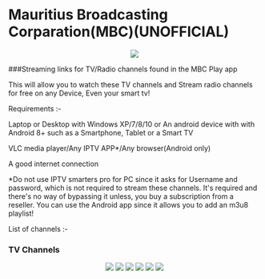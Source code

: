 # Mauritius Broadcasting Corparation(MBC)(UNOFFICIAL)
<p align="center">
  <img src="https://github.com/tangyyt912/mbcplaychannels/blob/main/logos/mbc.png">
</p>

###Streaming links for TV/Radio channels found in the MBC Play app


This will allow you to watch these TV channels and Stream radio channels for free on any Device, Even your smart tv!

Requirements :-

Laptop or Desktop with Windows XP/7/8/10 or An android device with with Android 8+ such as a Smartphone, Tablet or a Smart TV

VLC media player/Any IPTV APP*/Any browser(Android only)

A good internet connection

*Do not use IPTV smarters pro for PC since it asks for Username and password, which is not required to stream these channels. It's required and there's no way of bypassing it unless, you buy a subscription from a reseller. You can use the Android app since it allows you to add an m3u8 playlist!

List of channels :-

### TV Channels

<p align="center">
<img src="https://github.com/tangyyt912/mbcplaychannels/blob/main/logos/mbc1_2.png" class="center">
<img src="https://github.com/tangyyt912/mbcplaychannels/blob/main/logos/mbc2_0.png" class="center">
<img src="https://github.com/tangyyt912/mbcplaychannels/blob/main/logos/mbc3_0.png" class="center">
<img src="https://github.com/tangyyt912/mbcplaychannels/blob/main/logos/BTV-logo.png" class="center">
<img src="https://github.com/tangyyt912/mbcplaychannels/blob/main/logos/cinetvlogo.png" class="center">
<img src="https://github.com/tangyyt912/mbcplaychannels/blob/main/logos/ys-logo.png" class="center">
</p>



